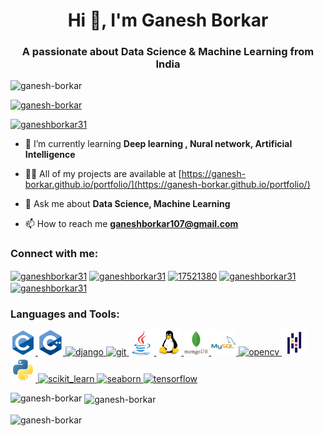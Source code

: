 <h1 align="center">Hi 👋, I'm Ganesh Borkar</h1>
<h3 align="center">A passionate about Data Science & Machine Learning from India</h3>

<p align="left"> <img src="https://komarev.com/ghpvc/?username=ganesh-borkar&label=Profile%20views&color=0e75b6&style=flat" alt="ganesh-borkar" /> </p>

<p align="left"> <a href="https://github.com/ryo-ma/github-profile-trophy"><img src="https://github-profile-trophy.vercel.app/?username=ganesh-borkar" alt="ganesh-borkar" /></a> </p>

<p align="left"> <a href="https://twitter.com/ganeshborkar31" target="blank"><img src="https://img.shields.io/twitter/follow/ganeshborkar31?logo=twitter&style=for-the-badge" alt="ganeshborkar31" /></a> </p>

- 🌱 I’m currently learning **Deep learning , Nural network, Artificial Intelligence**

- 👨‍💻 All of my projects are available at [https://ganesh-borkar.github.io/portfolio/](https://ganesh-borkar.github.io/portfolio/)

- 💬 Ask me about **Data Science, Machine Learning**

- 📫 How to reach me **ganeshborkar107@gmail.com**

<h3 align="left">Connect with me:</h3>
<p align="left">
<a href="https://twitter.com/ganeshborkar31" target="blank"><img align="center" src="https://raw.githubusercontent.com/rahuldkjain/github-profile-readme-generator/master/src/images/icons/Social/twitter.svg" alt="ganeshborkar31" height="30" width="40" /></a>
<a href="https://linkedin.com/in/ganeshborkar31" target="blank"><img align="center" src="https://raw.githubusercontent.com/rahuldkjain/github-profile-readme-generator/master/src/images/icons/Social/linked-in-alt.svg" alt="ganeshborkar31" height="30" width="40" /></a>
<a href="https://stackoverflow.com/users/17521380" target="blank"><img align="center" src="https://raw.githubusercontent.com/rahuldkjain/github-profile-readme-generator/master/src/images/icons/Social/stack-overflow.svg" alt="17521380" height="30" width="40" /></a>
<a href="https://kaggle.com/ganeshborkar31" target="blank"><img align="center" src="https://raw.githubusercontent.com/rahuldkjain/github-profile-readme-generator/master/src/images/icons/Social/kaggle.svg" alt="ganeshborkar31" height="30" width="40" /></a>
<a href="https://instagram.com/ganeshborkar31" target="blank"><img align="center" src="https://raw.githubusercontent.com/rahuldkjain/github-profile-readme-generator/master/src/images/icons/Social/instagram.svg" alt="ganeshborkar31" height="30" width="40" /></a>
</p>

<h3 align="left">Languages and Tools:</h3>
<p align="left"> <a href="https://www.cprogramming.com/" target="_blank" rel="noreferrer"> <img src="https://raw.githubusercontent.com/devicons/devicon/master/icons/c/c-original.svg" alt="c" width="40" height="40"/> </a> <a href="https://www.w3schools.com/cpp/" target="_blank" rel="noreferrer"> <img src="https://raw.githubusercontent.com/devicons/devicon/master/icons/cplusplus/cplusplus-original.svg" alt="cplusplus" width="40" height="40"/> </a> <a href="https://www.djangoproject.com/" target="_blank" rel="noreferrer"> <img src="https://cdn.worldvectorlogo.com/logos/django.svg" alt="django" width="40" height="40"/> </a> <a href="https://git-scm.com/" target="_blank" rel="noreferrer"> <img src="https://www.vectorlogo.zone/logos/git-scm/git-scm-icon.svg" alt="git" width="40" height="40"/> </a> <a href="https://www.java.com" target="_blank" rel="noreferrer"> <img src="https://raw.githubusercontent.com/devicons/devicon/master/icons/java/java-original.svg" alt="java" width="40" height="40"/> </a> <a href="https://www.linux.org/" target="_blank" rel="noreferrer"> <img src="https://raw.githubusercontent.com/devicons/devicon/master/icons/linux/linux-original.svg" alt="linux" width="40" height="40"/> </a> <a href="https://www.mongodb.com/" target="_blank" rel="noreferrer"> <img src="https://raw.githubusercontent.com/devicons/devicon/master/icons/mongodb/mongodb-original-wordmark.svg" alt="mongodb" width="40" height="40"/> </a> <a href="https://www.mysql.com/" target="_blank" rel="noreferrer"> <img src="https://raw.githubusercontent.com/devicons/devicon/master/icons/mysql/mysql-original-wordmark.svg" alt="mysql" width="40" height="40"/> </a> <a href="https://opencv.org/" target="_blank" rel="noreferrer"> <img src="https://www.vectorlogo.zone/logos/opencv/opencv-icon.svg" alt="opencv" width="40" height="40"/> </a> <a href="https://pandas.pydata.org/" target="_blank" rel="noreferrer"> <img src="https://raw.githubusercontent.com/devicons/devicon/2ae2a900d2f041da66e950e4d48052658d850630/icons/pandas/pandas-original.svg" alt="pandas" width="40" height="40"/> </a> <a href="https://www.python.org" target="_blank" rel="noreferrer"> <img src="https://raw.githubusercontent.com/devicons/devicon/master/icons/python/python-original.svg" alt="python" width="40" height="40"/> </a> <a href="https://scikit-learn.org/" target="_blank" rel="noreferrer"> <img src="https://upload.wikimedia.org/wikipedia/commons/0/05/Scikit_learn_logo_small.svg" alt="scikit_learn" width="40" height="40"/> </a> <a href="https://seaborn.pydata.org/" target="_blank" rel="noreferrer"> <img src="https://seaborn.pydata.org/_images/logo-mark-lightbg.svg" alt="seaborn" width="40" height="40"/> </a> <a href="https://www.tensorflow.org" target="_blank" rel="noreferrer"> <img src="https://www.vectorlogo.zone/logos/tensorflow/tensorflow-icon.svg" alt="tensorflow" width="40" height="40"/> </a> </p>

<p><img align="left" src="https://github-readme-stats.vercel.app/api/top-langs?username=ganesh-borkar&show_icons=true&locale=en&layout=compact" alt="ganesh-borkar" /></p>

<p>&nbsp;<img align="center" src="https://github-readme-stats.vercel.app/api?username=ganesh-borkar&show_icons=true&locale=en" alt="ganesh-borkar" /></p>

<p><img align="center" src="https://github-readme-streak-stats.herokuapp.com/?user=ganesh-borkar&" alt="ganesh-borkar" /></p>
